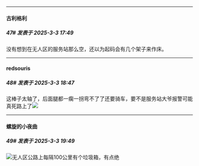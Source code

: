 ﻿
*****

####  古利格利  
##### 47#       发表于 2025-3-3 17:49

没有想到在无人区的服务站那么空，还以为起码会有几个架子来作床。


*****

####  redsouris  
##### 48#       发表于 2025-3-3 18:47

这棒子太轴了，后面腿都一瘸一拐弯不了了还要骑车，要不是服务站大爷报警可能真死路上了<img src="https://static.saraba1st.com/image/smiley/face2017/003.png" referrerpolicy="no-referrer">


*****

####  螺旋的小夜曲  
##### 49#       发表于 2025-3-3 19:49

<img src="https://static.saraba1st.com/image/smiley/face2017/125.png" referrerpolicy="no-referrer">无人区公路上每隔100公里有个垃圾箱，有点绝

